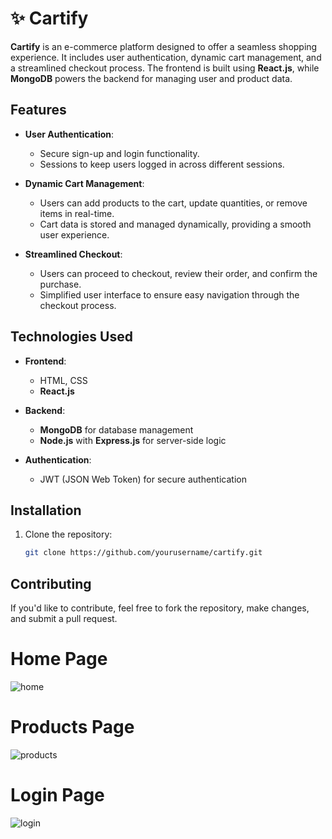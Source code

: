 # ✨ Cartify 

**Cartify** is an e-commerce platform designed to offer a seamless shopping experience. It includes user authentication, dynamic cart management, and a streamlined checkout process. The frontend is built using **React.js**, while **MongoDB** powers the backend for managing user and product data.

## Features

- **User Authentication**:
  - Secure sign-up and login functionality.
  - Sessions to keep users logged in across different sessions.

- **Dynamic Cart Management**:
  - Users can add products to the cart, update quantities, or remove items in real-time.
  - Cart data is stored and managed dynamically, providing a smooth user experience.

- **Streamlined Checkout**:
  - Users can proceed to checkout, review their order, and confirm the purchase.
  - Simplified user interface to ensure easy navigation through the checkout process.

## Technologies Used

- **Frontend**: 
  - HTML, CSS
  - **React.js**

- **Backend**: 
  - **MongoDB** for database management
  - **Node.js** with **Express.js** for server-side logic

- **Authentication**: 
  - JWT (JSON Web Token) for secure authentication

## Installation

1. Clone the repository:
   ```bash
   git clone https://github.com/yourusername/cartify.git

## Contributing
If you'd like to contribute, feel free to fork the repository, make changes, and submit a pull request.

# Home Page
![home](https://github.com/user-attachments/assets/aaddfc3a-4235-4700-bdb6-84a424b9c1df)
# Products Page
![products](https://github.com/user-attachments/assets/86dbd3b1-efe1-4f09-92a8-7a3e579319a7)
# Login Page
![login](https://github.com/user-attachments/assets/530c1d55-ff60-4f11-b11b-ba3bc3cd8521)



